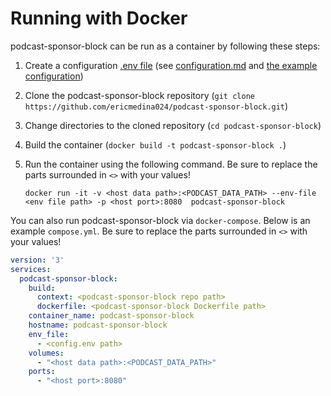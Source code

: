 # Running with Docker

podcast-sponsor-block can be run as a container by following these steps:
1. Create a configuration [.env file](https://docs.docker.com/compose/environment-variables/env-file/) (see [configuration.md](configuration.md) and 
[the example configuration](example-configuration.env))
2. Clone the podcast-sponsor-block repository (`git clone https://github.com/ericmedina024/podcast-sponsor-block.git`)
3. Change directories to the cloned repository (`cd podcast-sponsor-block`)
4. Build the container (`docker build -t podcast-sponsor-block .`)
5. Run the container using the following command. Be sure to replace the parts surrounded in `<>` with your values!

    `docker run -it -v <host data path>:<PODCAST_DATA_PATH> --env-file <env file path> -p <host port>:8080 
    podcast-sponsor-block`

You can also run podcast-sponsor-block via `docker-compose`. Below is an example `compose.yml`. Be sure to replace the
parts surrounded in `<>` with your values!
```yaml
version: '3'
services:
  podcast-sponsor-block:
    build:
      context: <podcast-sponsor-block repo path>
      dockerfile: <podcast-sponsor-block Dockerfile path>
    container_name: podcast-sponsor-block
    hostname: podcast-sponsor-block
    env_file:
      - <config.env path>
    volumes:
      - "<host data path>:<PODCAST_DATA_PATH>"
    ports:
      - "<host port>:8080"
```
